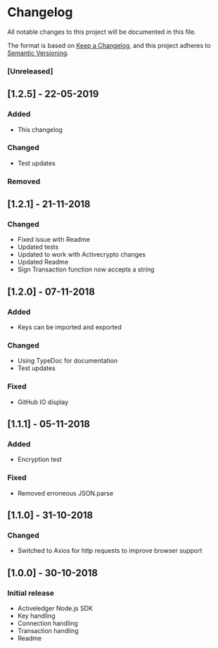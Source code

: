 # Changelog

All notable changes to this project will be documented in this file.

The format is based on [Keep a Changelog](https://keepachangelog.com/en/1.0.0/),
and this project adheres to [Semantic Versioning](https://semver.org/spec/v2.0.0.html).

### [Unreleased]

## [1.2.5] - 22-05-2019

### Added

- This changelog

### Changed

- Test updates

### Removed

## [1.2.1] - 21-11-2018

### Changed

- Fixed issue with Readme
- Updated tests
- Updated to work with Activecrypto changes
- Updated Readme
- Sign Transaction function now accepts a string

## [1.2.0] - 07-11-2018

### Added

- Keys can be imported and exported

### Changed

- Using TypeDoc for documentation
- Test updates

### Fixed

- GitHub IO display

## [1.1.1] - 05-11-2018

### Added

- Encryption test

### Fixed

- Removed erroneous JSON.parse

## [1.1.0] - 31-10-2018

### Changed

- Switched to Axios for http requests to improve browser support

## [1.0.0] - 30-10-2018

### Initial release

- Activeledger Node.js SDK
- Key handling
- Connection handling
- Transaction handling
- Readme
